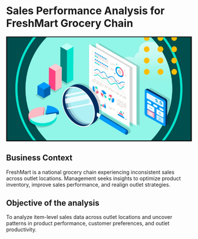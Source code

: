 # Sales Performance Analysis for FreshMart Grocery Chain
![header-image](header-image.jpeg)

## Business Context
FreshMart is a national grocery chain experiencing inconsistent sales across outlet locations. Management seeks insights to optimize product inventory, improve sales performance, and realign outlet strategies.

## Objective of the analysis
To analyze item-level sales data across outlet locations and uncover patterns in product performance, customer preferences, and outlet productivity.

